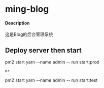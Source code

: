 # ming-blog

#### Description
这是Blog的后台管理系统



## Deploy server then start

pm2 start yarn --name admin -- run start:prod

`or`

pm2 start yarn --name admin -- run start:test
